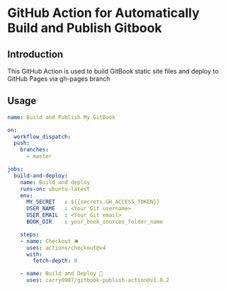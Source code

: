 # GitHub Action for Automatically Build and Publish Gitbook

## Introduction

This GitHub Action is used to build GitBook static site files and deploy to GitHub Pages via gh-pages branch

## Usage
```yaml
name: Build and Publish My GitBook

on:
  workflow_dispatch:
  push:
    branches:
      - master

jobs:
  build-and-deploy:
    name: Build and deploy
    runs-on: ubuntu-latest
    env:
      MY_SECRET   : ${{secrets.GH_ACCESS_TOKEN}}
      USER_NAME   : <Your Git username>
      USER_EMAIL  : <Your Git email>
      BOOK_DIR    : your_book_sources_folder_name

    steps:
    - name: Checkout 🛎️
      uses: actions/checkout@v4
      with:
        fetch-depth: 0

    - name: Build and Deploy 🚀
      uses: carry0987/gitbook-publish-action@v1.0.2
```
